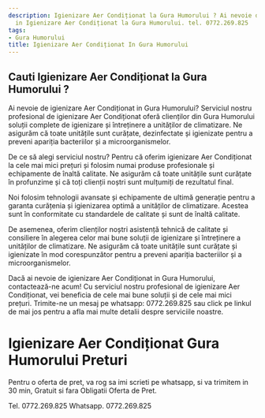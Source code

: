 ```yaml
---
description: Igienizare Aer Condiționat la Gura Humorului ? Ai nevoie de un profesionist
  in Igienizare Aer Condiționat la Gura Humorului. tel. 0772.269.825
tags:
- Gura Humorului
title: Igienizare Aer Condiționat In Gura Humorului
---
```



## Cauti Igienizare Aer Condiționat la Gura Humorului ?

Ai nevoie de igienizare Aer Condiționat in Gura Humorului? Serviciul nostru profesional de igienizare Aer Condiționat oferă clienților din Gura Humorului soluții complete de igienizare și întreținere a unităților de climatizare. Ne asigurăm că toate unitățile sunt curățate, dezinfectate și igienizate pentru a preveni apariția bacteriilor și a microorganismelor.

De ce să alegi serviciul nostru? Pentru că oferim igienizare Aer Condiționat la cele mai mici prețuri și folosim numai produse profesionale și echipamente de înaltă calitate. Ne asigurăm că toate unitățile sunt curățate în profunzime și că toți clienții noștri sunt mulțumiți de rezultatul final.

Noi folosim tehnologii avansate și echipamente de ultimă generație pentru a garanta curățenia și igienizarea optimă a unităților de climatizare. Acestea sunt în conformitate cu standardele de calitate și sunt de înaltă calitate.

De asemenea, oferim clienților noștri asistență tehnică de calitate și consiliere în alegerea celor mai bune soluții de igienizare și întreținere a unităților de climatizare. Ne asigurăm că toate unitățile sunt curățate și igienizate în mod corespunzător pentru a preveni apariția bacteriilor și a microorganismelor.

Dacă ai nevoie de igienizare Aer Condiționat in Gura Humorului, contactează-ne acum! Cu serviciul nostru profesional de igienizare Aer Condiționat, vei beneficia de cele mai bune soluții și de cele mai mici prețuri. Trimite-ne un mesaj pe whatsapp: 0772.269.825 sau click pe linkul de mai jos pentru a afla mai multe detalii despre serviciile noastre.

# Igienizare Aer Condiționat Gura Humorului Preturi
Pentru o oferta de pret, va rog sa imi scrieti pe whatsapp, si va trimitem in 30 min, Gratuit si fara Obligatii Oferta de Pret.

Tel. 0772.269.825
Whatsapp. 0772.269.825